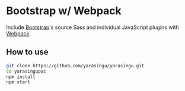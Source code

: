 # Bootstrap w/ Webpack

Include [Bootstrap](https://getbootstrap.com)'s source Sass and individual JavaScript plugins with [Webpack](https://webpack.js.org).

## How to use

```sh
git clone https://github.com/yarasingu/yarasingu.git
cd yarasingupac
npm install
npm start
```